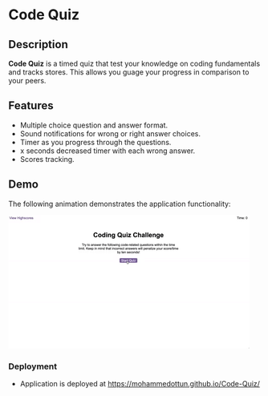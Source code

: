 # Code Quiz

## Description
**Code Quiz** is a timed quiz that test your knowledge on coding fundamentals and tracks stores. This allows you guage your progress in comparison to your peers.

## Features
* Multiple choice question and answer format.
* Sound notifications for wrong or right answer choices.
* Timer as you progress through the questions.
* x seconds decreased timer with each wrong answer.
* Scores tracking.

## Demo
The following animation demonstrates the application functionality:
<!-- placeholder gif to be updated -->
![Demo goes here](./assets/images/04-web-apis-homework-demo.gif) 

### Deployment
<!-- todo: insert deployment link -->
* Application is deployed at https://mohammedottun.github.io/Code-Quiz/



